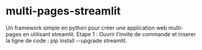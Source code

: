 # multi-pages-streamlit
Un framework simple en python pour créer une application web multi-pages en utilisant streamlit.
Etape 1 :
Ouvrir l'invite de commande et inserer la ligne de code : pip install --upgrade streamlit.
